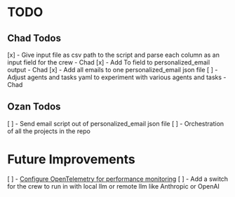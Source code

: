 # TODO

## Chad Todos
[x] - Give input file as csv path to the script and parse each column as an input field for the crew - Chad
[x] - Add To field to personalized_email output - Chad
[x] - Add all emails to one personalized_email json file
[ ] - Adjust agents and tasks yaml to experiment with various agents and tasks - Chad


## Ozan Todos
[ ] - Send email script out of personalized_email json file
[ ] - Orchestration of all the projects in the repo


# Future Improvements
[ ] - [Configure OpenTelemetry for performance monitoring](https://docs.crewai.com/how-to/openlit-observability)
[ ] - Add a switch for the crew to run in with local llm or remote llm like Anthropic or OpenAI
